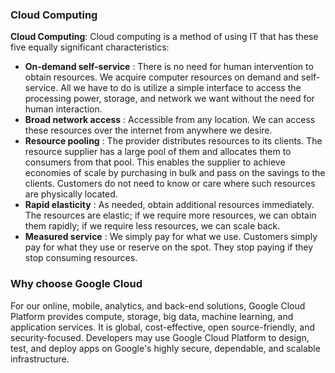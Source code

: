 ### Cloud Computing 

**Cloud Computing**: Cloud computing is a method of using IT that has these five equally significant characteristics: 

   - **On-demand self-service** : There is no need for human intervention to obtain resources. We acquire computer resources on demand and self-service. All we have to do is utilize a simple interface to access the processing power, storage, and network we want without the need for human interaction.
   - **Broad network access** : Accessible from any location. We can access these resources over the internet from anywhere we desire.
   - **Resource pooling** : The provider distributes resources to its clients. The resource supplier has a large pool of them and allocates them to consumers from that pool. This enables the supplier to achieve economies of scale by purchasing in bulk and pass on the savings to the clients. Customers do not need to know or care where such resources are physically located.
   - **Rapid elasticity** : As needed, obtain additional resources immediately. The resources are elastic; if we require more resources, we can obtain them rapidly; if we require less resources, we can scale back.
   - **Measured service** : We simply pay for what we use. Customers simply pay for what they use or reserve on the spot. They stop paying if they stop consuming resources.


### Why choose Google Cloud 

For our online, mobile, analytics, and back-end solutions, Google Cloud Platform provides compute, storage, big data, machine learning, and application services. It is global, cost-effective, open source-friendly, and security-focused. Developers may use Google Cloud Platform to design, test, and deploy apps on Google's highly secure, dependable, and scalable infrastructure.

